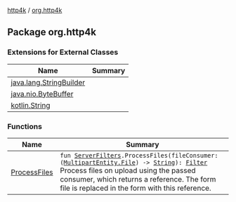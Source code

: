 [http4k](../index.md) / [org.http4k](./index.md)

## Package org.http4k

### Extensions for External Classes

| Name | Summary |
|---|---|
| [java.lang.StringBuilder](java.lang.-string-builder/index.md) |  |
| [java.nio.ByteBuffer](java.nio.-byte-buffer/index.md) |  |
| [kotlin.String](kotlin.-string/index.md) |  |

### Functions

| Name | Summary |
|---|---|
| [ProcessFiles](-process-files.md) | `fun `[`ServerFilters`](../org.http4k.filter/-server-filters/index.md)`.ProcessFiles(fileConsumer: (`[`MultipartEntity.File`](../org.http4k.core/-multipart-entity/-file/index.md)`) -> `[`String`](https://kotlinlang.org/api/latest/jvm/stdlib/kotlin/-string/index.html)`): `[`Filter`](../org.http4k.core/-filter/index.md)<br>Process files on upload using the passed consumer, which returns a reference. The form file is replaced in the form with this reference. |
